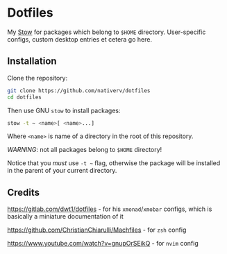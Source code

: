# Dotfiles

My [Stow](https://www.gnu.org/software/stow/) for packages which belong to `$HOME` directory.
User-specific configs, custom desktop entries et cetera go here.

## Installation

Clone the repository:
```sh
git clone https://github.com/nativerv/dotfiles
cd dotfiles
```

Then use GNU `stow` to install packages:
```sh
stow -t ~ <name>[ <name>...]
```
Where `<name>` is name of a directory in the root of this repository.

*WARNING*: not all packages belong to `$HOME` directory! 

Notice that you *must* use `-t ~` flag, otherwise the package will be installed in the parent of your current directory.

## Credits

https://gitlab.com/dwt1/dotfiles - for his `xmonad`/`xmobar` configs, which is basically a miniature documentation of it

https://github.com/ChristianChiarulli/Machfiles - for `zsh` config

https://www.youtube.com/watch?v=gnupOrSEikQ - for `nvim` config
